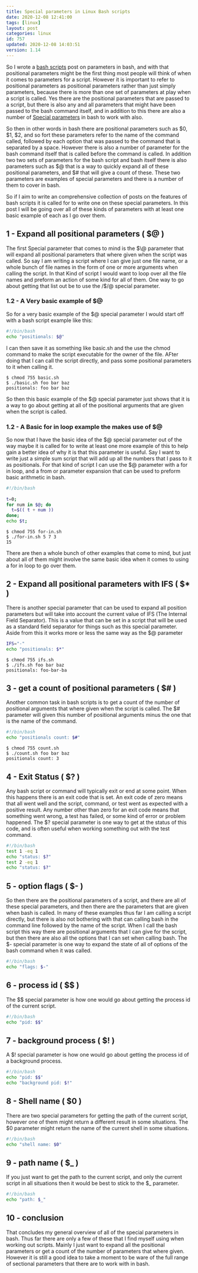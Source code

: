 ```yaml
---
title: Special parameters in Linux Bash scripts
date: 2020-12-08 12:41:00
tags: [linux]
layout: post
categories: linux
id: 757
updated: 2020-12-08 14:03:51
version: 1.14
---
```


So I wrote a [bash scripts](/2020/11/27/bash-scripts/) post on parameters in bash, and with that positional parameters might be the first thing most people will think of when it comes to parameters for a script. However it is important to refer to positional parameters as positional parameters rather than just simply parameters, because there is more than one set of parameters at play when a script is called. Yes there are the positional parameters that are passed to a script, but there is also any and all parameters that might have been passed to the bash command itself, and in addition to this there are also a number of [Special parameters](https://www.gnu.org/software/bash/manual/html_node/Special-Parameters.html) in bash to work with also.

So then in other words in bash there are positional parameters such as $0, $1, $2, and so fort these parameters refer to the name of the command called, followed by each option that was passed to the command that is separated by a space. However there is also a number of parameter for the bash command itself that is called before the command is called. In addition two two sets of parameters for the bash script and bash itself there is also parameters such as $@ that is a way to quickly expand all of these positional parameters, and $\# that will give a count of these. These two parameters are examples of special parameters and there is a number of them to cover in bash.

So if I aim to write an comprehensive collection of posts on the features of bash scripts it is called for to write one on these special parameters. In this post I will be going over all of these kinds of parameters with at least one basic example of each as I go over them.

<!-- more -->

## 1 - Expand all positional parameters ( $@ )

The first Special parameter that comes to mind is the $\@ parameter that will expand all positional parameters that where given when the script was called. So say I am writing a script where I can give just one file name, or a whole bunch of file names in the form of one or more arguments when calling the script. In that Kind of script I would want to loop over all the file names and preform an action of some kind for all of them. One way to go about getting that list out be to use the /$/@ special parameter.

### 1.2 - A Very basic example of $@

So for a very basic example of the \$\@ special parameter I would start off with a bash script example like this:

```bash
#!/bin/bash
echo "positionals: $@"
```

I can then save it as something like basic.sh and the use the chmod command to make the script executable for the owner of the file. AFter doing that I can call the script directly, and pass some positional parameters to it when calling it.

```
$ chmod 755 basic.sh
$ ./basic.sh foo bar baz
positionals: foo bar baz
```

So then this basic example of the $@ special parameter just shows that it is a way to go about getting at all of the positional arguments that are given when the script is called.

### 1.2 - A Basic for in loop example the makes use of $@

So now that I have the basic idea of the \$\@ special parameter out of the way maybe it is called for to write at least one more example of this to help gain a better idea of why it is that this parameter is useful. Say I want to write just a simple sum script that will add up all the numbers that I pass to it as positionals. For that kind of script I can use the \$\@ parameter with a for in loop, and a from or parameter expansion that can be used to preform basic arithmetic in bash.

``` bash
#!/bin/bash
 
t=0;
for num in $@; do
  t=$(( t + num ))
done;
echo $t;
```

```
$ chmod 755 for-in.sh
$ ./for-in.sh 5 7 3
15
```

There are then a whole bunch of other examples that come to mind, but just about all of them might involve the same basic idea when it comes to using a for in loop to go over them.

## 2 - Expand all positional parameters with IFS ( $* )

There is another special parameter that can be used to expand all position parameters but will take into account the current value of IFS (The Internal Field Separator). This is a value that can be set in a script that will be used as a standard field separator for things such as this special parameter. Aside from this it works more or less the same way as the $@ parameter

```bash
IFS="-"
echo "positionals: $*"
```

```
$ chmod 755 ifs.sh
$ ./ifs.sh foo bar baz
positionals: foo-bar-ba
```

## 3 - get a count of positional parameters ( $# )

Another common task in bash scripts is to get a count of the number of positional arguments that where given when the script is called. The $# parameter will given this number of positional arguments minus the one that is the name of the command.

```bash
#!/bin/bash
echo "positionals count: $#"
```

```
$ chmod 755 count.sh
$ ./count.sh foo bar baz
positionals count: 3
```

## 4 - Exit Status ( $? )

Any bash script or command will typically exit or end at some point. When this happens there is an exit code that is set. An exit code of zero means that all went well and the script, command, or test went as expected with a positive result. Any number other than zero for an exit code means that something went wrong, a test has failed, or some kind of error or problem happened. The $? special parameter is one way to get at the status of this code, and is often useful when working something out with the test command.



```bash
#!/bin/bash
test 1 -eq 1
echo "status: $?"
test 2 -eq 1
echo "status: $?"
```

## 5 - option flags ( $- )

So then there are the positional parameters of a script, and there are all of these special parameters, and then there are the parameters that are given when bash is called. In many of these examples thus far I am calling a script directly, but there is also not bothering with that can calling bash in the command line followed by the name of the script. When I call the bash script this way there are positional arguments that I can give for the script, but then there are also all the options that I can set when calling bash. The $- special parameter is one way to expand the state of all of options of the bash command when it was called.

```bash
#!/bin/bash
echo "flags: $-"
```


## 6 - process id ( $$ )

The $$ special parameter is how one would go about getting the process id of the current script.

```bash
#!/bin/bash
echo "pid: $$"
```

## 7 - background process ( $! )

A $! special parameter is how one would go about getting the process id of a background process.

```bash
#!/bin/bash
echo "pid: $$"
echo "background pid: $!"
```

## 8 - Shell name ( $0 )

There are two special parameters for getting the path of the current script, however one of them might return a different result in some situations. The $0 parameter might return the name of the current shell in some situations.

```bash
#!/bin/bash
echo "shell name: $0"
```

## 9 - path name ( $_ )

If you just want to get the path to the current script, and only the current script in all situations then it would be best to stick to the $\_ parameter.

```bash
#!/bin/bash
echo "path: $_"
```

## 10 - conclusion

That concludes my general overview of all of the special parameters in bash. Thus far there are only a few of these that I find myself using when working out scripts. Mainly I just want to expand all the positional parameters or get a count of the number of parameters that where given. However it is still a good idea to take a moment to be ware of the full range of sectional parameters that there are to work with in bash.
